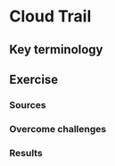 # Cloud Trail

## Key terminology


## Exercise
### Sources


### Overcome challenges


### Results
